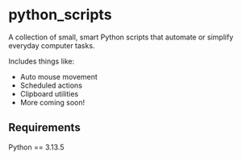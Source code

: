 # python_scripts

A collection of small, smart Python scripts that automate or simplify everyday computer tasks.

Includes things like:
- Auto mouse movement
- Scheduled actions
- Clipboard utilities
- More coming soon!

## Requirements
Python == 3.13.5